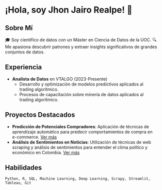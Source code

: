# ¡Hola, soy Jhon Jairo Realpe! 👋

## Sobre Mí
🎓 Soy científico de datos con un Máster en Ciencia de Datos de la UOC.
🔍 Me apasiona descubrir patrones y extraer insights significativos de grandes conjuntos de datos.

## Experiencia
- **Analista de Datos** en VTALGO (2023-Presente)
  - Desarrollo y optimización de modelos predictivos aplicados al trading algorítmico.
  - Procesos de capacitación sobre minería de datos aplicados al trading algorítmico.
  
## Proyectos Destacados
- **Predicción de Potenciales Compradores**: Aplicación de técnicas de aprendizaje automático para predecir comportamientos de compra en e-commerce. [Ver más](Link-al-proyecto)
- **Análisis de Sentimientos en Noticias**: Utilización de técnicas de web scraping y análisis de sentimientos para entender el clima político y económico en Colombia. [Ver más](Link-al-proyecto)

## Habilidades
```text
Python, R, SQL, Machine Learning, Deep Learning, Scrapy, Streamlit, Tableau, Git
